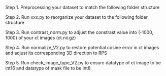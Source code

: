Step 1. Preprocessing your dataset to match the following folder structure

Step 2. Run xxx.py to reorganize your dataset to the following folder structure

Step 3. Run contrast_norm.py to adjust the constrast value into (-1000, 1000) of your ct images (ct.nii.gz)

Step 4. Run normalize_V2.py to restore potential cosine error in ct images and adjust its corresponding 3D direction to RPS

Step 5. Run check_image_type_V2.py to ensure datatype of ct image to be int16 and datatype of mask file to be int8
